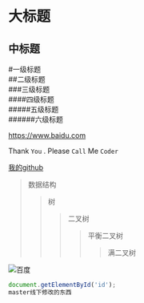 大标题
=====
中标题
------
#一级标题  
##二级标题  
###三级标题  
####四级标题  
#####五级标题  
######六级标题  

https://www.baidu.com

Thank `You` . Please `Call` Me `Coder`

[我的github](https://www.baidu.com)

>数据结构  
>>树  
>>>二叉树  
>>>>平衡二叉树  
>>>>>满二叉树  

![百度](http://www.baidu.com/img/bdlogo.gif "百度logo")

```javascript
document.getElementById('id');
master线下修改的东西